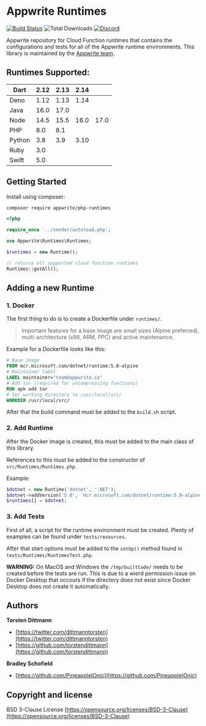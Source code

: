 # Appwrite Runtimes

[![Build Status](https://travis-ci.com/appwrite/php-runtimes.svg)](https://travis-ci.com/appwrite/php-runtimes)
![Total Downloads](https://img.shields.io/packagist/dt/appwrite/php-runtimes.svg)
[![Discord](https://img.shields.io/discord/564160730845151244?label=discord)](https://appwrite.io/discord)

Appwrite repository for Cloud Function runtimes that contains the configurations and tests for all of the Appwrite runtime environments. This library is maintained by the [Appwrite team](https://appwrite.io).

## Runtimes Supported:
| Dart   | 2.12 | 2.13 | 2.14 |      |
|--------|------|------|------|------|
| Deno   | 1.12 | 1.13 | 1.14 |      |
| Java   | 16.0 | 17.0 |      |      |
| Node   | 14.5 | 15.5 | 16.0 | 17.0 |
| PHP    | 8.0  | 8.1  |      |      |
| Python | 3.8  | 3.9  | 3.10 |      |
| Ruby   | 3.0  |      |      |      |
| Swift  | 5.0  |      |      |      |

## Getting Started

Install using composer:
```bash
composer require appwrite/php-runtimes
```

```php
<?php

require_once '../vendor/autoload.php';

use Appwrite\Runtimes\Runtimes;

$runtimes = new Runtime();

// returns all supported cloud function runtimes
Runtimes::getAll();
```

## Adding a new Runtime

### 1. Docker

The first thing to do is to create a Dockerfile under `runtimes/`.

> Important features for a base image are small sizes (Alpine preferred), multi-architecture (x86, ARM, PPC) and active maintenance.

Example for a Dockerfile looks like this:

```dockerfile
# Base image
FROM mcr.microsoft.com/dotnet/runtime:5.0-alpine
# Maintainer label
LABEL maintainer="team@appwrite.io"
# Add tar (required for uncompressing functions)
RUN apk add tar
# Set working directory to /usr/local/src/
WORKDIR /usr/local/src/
```

After that the build command must be added to the `build.sh` script.

### 2. Add Runtime

After the Docker image is created, this must be added to the main class of this library.

References to this must be added to the constructor of `src/Runtimes/Runtimes.php`.

Example:

```php
$dotnet = new Runtime('dotnet', '.NET');
$dotnet->addVersion('5.0', 'mcr.microsoft.com/dotnet/runtime:5.0-alpine', 'appwrite/env-dotnet-5.0:1.0.0', [System::X86, System::ARM]);
$runtimes[] = $dotnet;
```

### 3. Add Tests

First of all, a script for the runtime environment must be created. Plenty of examples can be found under `tests/resources`.

After that start options must be added to the `setUp()` method found in `tests/Runtimes/RuntimesTest.php`.

**WARNING:** On MacOS and Windows the `/tmp/builtCode/` needs to be created before the tests are run. This is due to a wierd permission issue on Docker Desktop that occours if the directory does not exist since Docker Desktop does not create it automatically.

## Authors

**Torsten Dittmann**

+ [https://twitter.com/dittmanntorsten](https://twitter.com/dittmanntorsten)
+ [https://github.com/torstendittmann](https://github.com/torstendittmann)

**Bradley Schofield**
+ [https://github.com/PineappleIOnic](https://github.com/PineappleIOnic)

## Copyright and license

BSD 3-Clause License [https://opensource.org/licenses/BSD-3-Clause](https://opensource.org/licenses/BSD-3-Clause)
